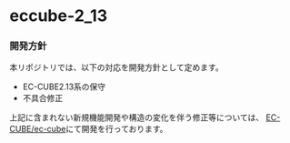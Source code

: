 eccube-2_13
===========

### 開発方針

本リポジトリでは、以下の対応を開発方針として定めます。

* EC-CUBE2.13系の保守
* 不具合修正

上記に含まれない新規機能開発や構造の変化を伴う修正等については、
[EC-CUBE/ec-cube](https://github.com/EC-CUBE/ec-cube)にて開発を行っております。
